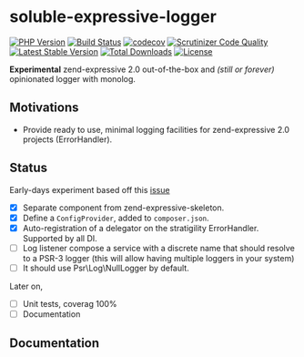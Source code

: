 # soluble-expressive-logger  

[![PHP Version](http://img.shields.io/badge/php-7.1+-ff69b4.svg)](https://packagist.org/packages/soluble/expressive-logger)
[![Build Status](https://travis-ci.org/belgattitude/soluble-expressive-logger.svg?branch=master)](https://travis-ci.org/belgattitude/soluble-expressive-logger)
[![codecov](https://codecov.io/gh/belgattitude/soluble-expressive-logger/branch/master/graph/badge.svg)](https://codecov.io/gh/belgattitude/soluble-expressive-logger)
[![Scrutinizer Code Quality](https://scrutinizer-ci.com/g/belgattitude/soluble-expressive-logger/badges/quality-score.png?b=master)](https://scrutinizer-ci.com/g/belgattitude/soluble-expressive-logger/?branch=master)
[![Latest Stable Version](https://poser.pugx.org/soluble/expressive-logger/v/stable.svg)](https://packagist.org/packages/soluble/expressive-logger)
[![Total Downloads](https://poser.pugx.org/soluble/expressive-logger/downloads.png)](https://packagist.org/packages/soluble/expressive-logger)
[![License](https://poser.pugx.org/soluble/expressive-logger/license.png)](https://packagist.org/packages/soluble/expressive-logger)


**Experimental** zend-expressive 2.0 out-of-the-box and *(still or forever)* opinionated logger with monolog.  

## Motivations

- Provide ready to use, minimal logging facilities for zend-expressive 2.0 projects (ErrorHandler). 

## Status

Early-days experiment based off this [issue](https://github.com/zendframework/zend-expressive-skeleton/issues/158)

- [x] Separate component from zend-expressive-skeleton.
- [x] Define a `ConfigProvider`, added to `composer.json`.
- [x] Auto-registration of a delegator on the stratigility ErrorHandler. Supported by all DI.
- [ ] Log listener compose a service with a discrete name that should resolve to a PSR-3 logger (this will allow having multiple loggers in your system)
- [ ] It should use Psr\Log\NullLogger by default.

Later on,

- [ ] Unit tests, coverag 100%
- [ ] Documentation

## Documentation

  

